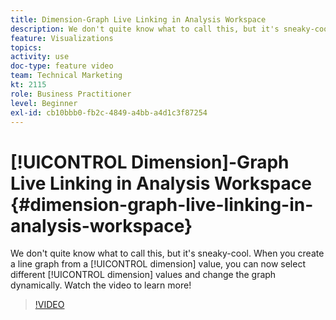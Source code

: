 ```yaml
---
title: Dimension-Graph Live Linking in Analysis Workspace
description: We don't quite know what to call this, but it's sneaky-cool. When you create a line graph from a dimension value, you can now select different dimension values and change the graph dynamically. Watch the video to learn more!
feature: Visualizations
topics: 
activity: use
doc-type: feature video
team: Technical Marketing
kt: 2115
role: Business Practitioner
level: Beginner
exl-id: cb10bbb0-fb2c-4849-a4bb-a4d1c3f87254
---
```

# [!UICONTROL Dimension]-Graph Live Linking in Analysis Workspace {#dimension-graph-live-linking-in-analysis-workspace}

We don't quite know what to call this, but it's sneaky-cool. When you create a line graph from a [!UICONTROL dimension] value, you can now select different [!UICONTROL dimension] values and change the graph dynamically. Watch the video to learn more!

>[!VIDEO](https://video.tv.adobe.com/v/23991/?quality=12)
